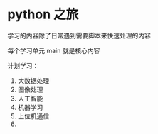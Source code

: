 # python 之旅

学习的内容除了日常遇到需要脚本来快速处理的内容

每个学习单元 main 就是核心内容

计划学习：

1. 大数据处理
2. 图像处理
3. 人工智能
4. 机器学习
5. 上位机通信
6. 
